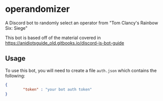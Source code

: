# operandomizer
A Discord bot to randomly select an operator from "Tom Clancy's Rainbow Six: Siege"

This bot is based off of the material covered in https://anidiotsguide_old.gitbooks.io/discord-js-bot-guide

## Usage
To use this bot, you will need to create a file `auth.json` which contains the following:

```json
{
        "token" : "your bot auth token"
}
```
